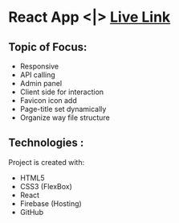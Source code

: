 # React App <|> [Live Link](https://profixdb.web.app)

## Topic of Focus:
- Responsive
- API calling
- Admin panel
- Client side for interaction
- Favicon icon add 
- Page-title set dynamically
- Organize way file structure

## Technologies :
Project is created with:
* HTML5 
* CSS3 (FlexBox)
* React 
* Firebase (Hosting)
* GitHub
